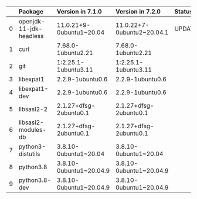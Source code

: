 <!-- markdown-link-check-disable -->

|    | Package                 | Version in 7.1.0         | Version in 7.2.0           | Status   |
|---:|:------------------------|:-------------------------|:---------------------------|:---------|
|  0 | openjdk-11-jdk-headless | 11.0.21+9-0ubuntu1~20.04 | 11.0.22+7-0ubuntu2~20.04.1 | UPDATED  |
|  1 | curl                    | 7.68.0-1ubuntu2.21       | 7.68.0-1ubuntu2.21         |          |
|  2 | git                     | 1:2.25.1-1ubuntu3.11     | 1:2.25.1-1ubuntu3.11       |          |
|  3 | libexpat1               | 2.2.9-1ubuntu0.6         | 2.2.9-1ubuntu0.6           |          |
|  4 | libexpat1-dev           | 2.2.9-1ubuntu0.6         | 2.2.9-1ubuntu0.6           |          |
|  5 | libsasl2-2              | 2.1.27+dfsg-2ubuntu0.1   | 2.1.27+dfsg-2ubuntu0.1     |          |
|  6 | libsasl2-modules-db     | 2.1.27+dfsg-2ubuntu0.1   | 2.1.27+dfsg-2ubuntu0.1     |          |
|  7 | python3-distutils       | 3.8.10-0ubuntu1~20.04    | 3.8.10-0ubuntu1~20.04      |          |
|  8 | python3.8               | 3.8.10-0ubuntu1~20.04.9  | 3.8.10-0ubuntu1~20.04.9    |          |
|  9 | python3.8-dev           | 3.8.10-0ubuntu1~20.04.9  | 3.8.10-0ubuntu1~20.04.9    |          |